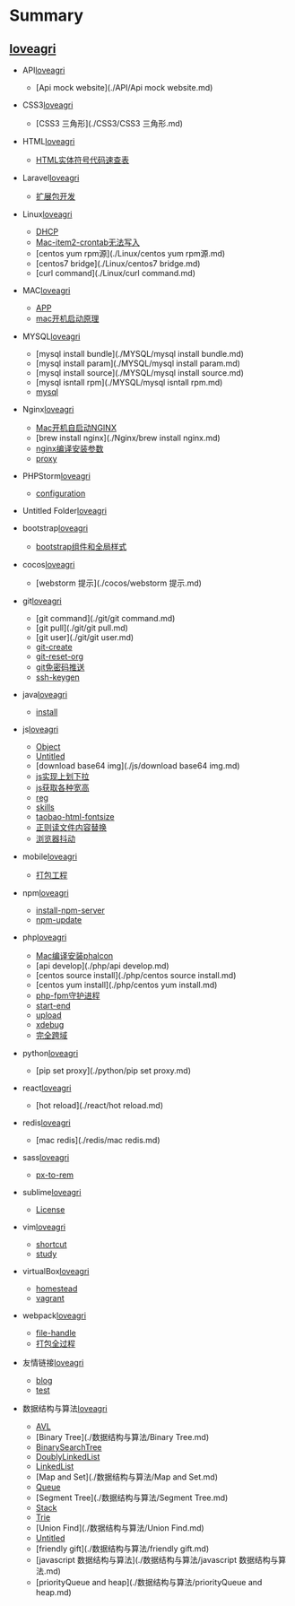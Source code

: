 # Summary

## [loveagri](README.md)


* API[loveagri](README.md)
    * [Api mock website](./API/Api mock website.md)


* CSS3[loveagri](README.md)
    * [CSS3 三角形](./CSS3/CSS3 三角形.md)


* HTML[loveagri](README.md)
    * [HTML实体符号代码速查表](./HTML/HTML实体符号代码速查表.md)


* Laravel[loveagri](README.md)
    * [扩展包开发](./Laravel/扩展包开发.md)


* Linux[loveagri](README.md)
    * [DHCP](./Linux/DHCP.md)
    * [Mac-item2-crontab无法写入](./Linux/Mac-item2-crontab无法写入.md)
    * [centos yum rpm源](./Linux/centos yum rpm源.md)
    * [centos7 bridge](./Linux/centos7 bridge.md)
    * [curl command](./Linux/curl command.md)


* MAC[loveagri](README.md)
    * [APP](./MAC/APP.md)
    * [mac开机启动原理](./MAC/mac开机启动原理.md)


* MYSQL[loveagri](README.md)
    * [mysql install bundle](./MYSQL/mysql install bundle.md)
    * [mysql install param](./MYSQL/mysql install param.md)
    * [mysql install source](./MYSQL/mysql install source.md)
    * [mysql isntall rpm](./MYSQL/mysql isntall rpm.md)
    * [mysql](./MYSQL/mysql.md)


* Nginx[loveagri](README.md)
    * [Mac开机自启动NGINX](./Nginx/Mac开机自启动NGINX.md)
    * [brew install nginx](./Nginx/brew install nginx.md)
    * [nginx编译安装参数](./Nginx/nginx编译安装参数.md)
    * [proxy](./Nginx/proxy.md)


* PHPStorm[loveagri](README.md)
    * [configuration](./PHPStorm/configuration.md)


* Untitled Folder[loveagri](README.md)


* bootstrap[loveagri](README.md)
    * [bootstrap组件和全局样式](./bootstrap/bootstrap组件和全局样式.md)


* cocos[loveagri](README.md)
    * [webstorm 提示](./cocos/webstorm 提示.md)


* git[loveagri](README.md)
    * [git command](./git/git command.md)
    * [git pull](./git/git pull.md)
    * [git user](./git/git user.md)
    * [git-create](./git/git-create.md)
    * [git-reset-org](./git/git-reset-org.md)
    * [git免密码推送](./git/git免密码推送.md)
    * [ssh-keygen](./git/ssh-keygen.md)


* java[loveagri](README.md)
    * [install](./java/install.md)


* js[loveagri](README.md)
    * [Object](./js/Object.md)
    * [Untitled](./js/Untitled.md)
    * [download base64 img](./js/download base64 img.md)
    * [js实现上划下拉](./js/js实现上划下拉.md)
    * [js获取各种宽高](./js/js获取各种宽高.md)
    * [reg](./js/reg.md)
    * [skills](./js/skills.md)
    * [taobao-html-fontsize](./js/taobao-html-fontsize.md)
    * [正则读文件内容替换](./js/正则读文件内容替换.md)
    * [浏览器抖动](./js/浏览器抖动.md)


* mobile[loveagri](README.md)
    * [打包工程](./mobile/打包工程.md)


* npm[loveagri](README.md)
    * [install-npm-server](./npm/install-npm-server.md)
    * [npm-update](./npm/npm-update.md)


* php[loveagri](README.md)
    * [Mac编译安装phalcon](./php/Mac编译安装phalcon.md)
    * [api develop](./php/api develop.md)
    * [centos source install](./php/centos source install.md)
    * [centos yum install](./php/centos yum install.md)
    * [php-fpm守护进程](./php/php-fpm守护进程.md)
    * [start-end](./php/start-end.md)
    * [upload](./php/upload.md)
    * [xdebug](./php/xdebug.md)
    * [完全跨域](./php/完全跨域.md)


* python[loveagri](README.md)
    * [pip set proxy](./python/pip set proxy.md)


* react[loveagri](README.md)
    * [hot reload](./react/hot reload.md)


* redis[loveagri](README.md)
    * [mac redis](./redis/mac redis.md)


* sass[loveagri](README.md)
    * [px-to-rem](./sass/px-to-rem.md)


* sublime[loveagri](README.md)
    * [License](./sublime/License.md)


* vim[loveagri](README.md)
    * [shortcut](./vim/shortcut.md)
    * [study](./vim/study.md)


* virtualBox[loveagri](README.md)
    * [homestead](./virtualBox/homestead.md)
    * [vagrant](./virtualBox/vagrant.md)


* webpack[loveagri](README.md)
    * [file-handle](./webpack/file-handle.md)
    * [打包全过程](./webpack/打包全过程.md)


* 友情链接[loveagri](README.md)
    * [blog](./友情链接/blog.md)
    * [test](./友情链接/test.md)


* 数据结构与算法[loveagri](README.md)
    * [AVL](./数据结构与算法/AVL.md)
    * [Binary Tree](./数据结构与算法/Binary Tree.md)
    * [BinarySearchTree](./数据结构与算法/BinarySearchTree.md)
    * [DoublyLinkedList](./数据结构与算法/DoublyLinkedList.md)
    * [LinkedList](./数据结构与算法/LinkedList.md)
    * [Map and Set](./数据结构与算法/Map and Set.md)
    * [Queue](./数据结构与算法/Queue.md)
    * [Segment Tree](./数据结构与算法/Segment Tree.md)
    * [Stack](./数据结构与算法/Stack.md)
    * [Trie](./数据结构与算法/Trie.md)
    * [Union Find](./数据结构与算法/Union Find.md)
    * [Untitled](./数据结构与算法/Untitled.md)
    * [friendly gift](./数据结构与算法/friendly gift.md)
    * [javascript 数据结构与算法](./数据结构与算法/javascript 数据结构与算法.md)
    * [priorityQueue and heap](./数据结构与算法/priorityQueue and heap.md)


